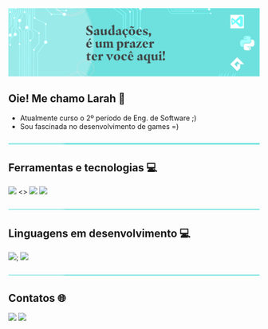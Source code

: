 <img src="read/saudacoes.png">

## Oie! Me chamo Larah 💙

- Atualmente curso o 2º período de Eng. de Software ;)
- Sou fascinada no desenvolvimento de games =)

<img src="read/faixa.png">

## Ferramentas e tecnologias 💻

<img src="https://cdn.jsdelivr.net/gh/devicons/devicon/icons/vscode/vscode-original.svg" width = "40"> <> <img src="https://cdn.jsdelivr.net/gh/devicons/devicon/icons/git/git-original.svg" width = "40"> <img src="https://cdn.jsdelivr.net/gh/devicons/devicon/icons/intellij/intellij-original.svg" width = "40">
          
<img src="read/faixa.png">

## Linguagens em desenvolvimento 💻

<img src="https://cdn.jsdelivr.net/gh/devicons/devicon/icons/python/python-original.svg" width = "40">; <img src="https://cdn.jsdelivr.net/gh/devicons/devicon/icons/java/java-original.svg" width = "40">
          
<img src="read/faixa.png">

## Contatos 🌐

<div>
  <a href="https://instagram.com/laah_nanes" target="_blank"><img src="https://img.shields.io/badge/-Instagram-%23E4405F?style=for-the-badge&logo=instagram&logoColor=white" target="_blank"></a>
  <a href="https://www.linkedin.com/in/larah-nanes-510b2726a" target="_blank"><img loading="lazy" src="https://img.shields.io/badge/-LinkedIn-%230077B5?style=for-the-badge&logo=linkedin&logoColor=white" target="_blank"></a>   
</div>
